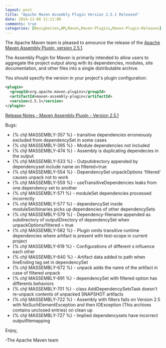 ```yaml
---
layout: post
title: "Apache Maven Assembly Plugin Version 2.5.1 Released"
date: 2014-11-08 11:11:00
comments: true
categories: [Neuigkeiten,BM,Maven,Maven-Plugins,Maven-Plugin-Releases]
---
```

The Apache Maven team is pleased to announce the release of the 
[Apache Maven Assembly Plugin, version 2.5.1](http://maven.apache.org/plugins/maven-assembly-plugin).

The Assembly Plugin for Maven is primarily intended to allow users to aggregate
the project output along with its dependencies, modules, site documentation,
and other files into a single distributable archive.

You should specify the version in your project's plugin configuration:

``` xml
<plugin>
  <groupId>org.apache.maven.plugins</groupId>
  <artifactId>maven-assembly-plugin</artifactId>
  <version>2.5.1</version>
</plugin>
```

<!-- more -->


[Release Notes - Maven Assembly Plugin - Version 2.5.1](http://jira.codehaus.org/secure/ReleaseNote.jspa?projectId=11126&version=20729)

Bugs:

 * {% chjl MASSEMBLY-357 %} - transitive dependencies erroneously excluded from dependencySet in some cases
 * {% chjl MASSEMBLY-395 %} - Module dependencies not included
 * {% chjl MASSEMBLY-474 %} - Assembly is duplicating dependecies in the output
 * {% chjl MASSEMBLY-533 %} - Outputidrectory appended by dependencyset include name on filtered=true
 * {% chjl MASSEMBLY-554 %} - DependencySet unpackOptions 'filtered' causes unpack not to work
 * {% chjl MASSEMBLY-559 %} - useTransitiveDependencies leaks from one dependency set to another
 * {% chjl MASSEMBLY-571 %} - moduleSet dependencies processed incorrectly
 * {% chjl MASSEMBLY-577 %} - dependencySet inside moduleSet/binaries picks up dependencies of other dependencySets
 * {% chjl MASSEMBLY-579 %} - Dependency-filename appended as subdirectory of outputDirectory of dependencySet when unpackOptions/filtered = true
 * {% chjl MASSEMBLY-582 %} - Plugin omits transitive runtime dependencies where artifact is present with test-scope in current project
 * {% chjl MASSEMBLY-619 %} - Configurations of different <dependencySet>s influence each other
 * {% chjl MASSEMBLY-640 %} - Artifact data added to path when lineEnding tag set in dependencySet
 * {% chjl MASSEMBLY-672 %} - unpack adds the name of the artifact in case of filtered unpack
 * {% chjl MASSEMBLY-691 %} - dependencySet with filtered option has differents behaviors
 * {% chjl MASSEMBLY-701 %} - class AddDependencySetsTask doesn't re-unpack contents of unpacked SNAPSHOT artifacts
 * {% chjl MASSEMBLY-722 %} - Assembly with filters fails on Version 2.5 with NoSuchElementException and then IOException (This archives
contains unclosed entries) on clean up
 * {% chjl MASSEMBLY-727 %} - Implied dependencysets have incorrect outputfilemapping

Enjoy,

-The Apache Maven team
